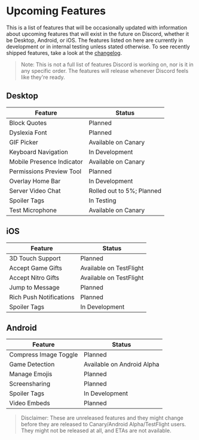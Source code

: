 <!-- TITLE: Upcoming Features -->
<!-- SUBTITLE: A quick summary of Upcoming Features -->

# Upcoming Features
This is a list of features that will be occasionally updated with information about upcoming features that will exist in the future on Discord, whether it be Desktop, Android, or iOS. The features listed on here are currently in development or in internal testing unless stated otherwise. To see recently shipped features, take a look at the [changelog](/changelog).

> Note: This is not a full list of features Discord is working on, nor is it in any specific order. The features will release whenever Discord feels like they're ready.

## Desktop

| Feature |	Status |
|---------|---------|
| Block Quotes | Planned |
| Dyslexia Font | Planned |
| GIF Picker | Available on Canary |
| Keyboard Navigation | In Development |
| Mobile Presence Indicator | Available on Canary |
| Permissions Preview Tool | Planned |
| Overlay Home Bar | In Development |
| Server Video Chat | Rolled out to 5%; Planned |
| Spoiler Tags | In Testing |
| Test Microphone | Available on Canary |

## iOS
| Feature | Status	|
|---------|---------|
| 3D Touch Support | Planned |
| Accept Game Gifts | Available on TestFlight |
| Accept Nitro Gifts | Available on TestFlight |
| Jump to Message | Planned |
| Rich Push Notifications | Planned |
| Spoiler Tags | In Development |

## Android
| Feature | Status |
|---------|--------|
| Compress Image Toggle | Planned |
| Game Detection | Available on Android Alpha |
| Manage Emojis | Planned |
| Screensharing | Planned |
| Spoiler Tags | In Development |
| Video Embeds | Planned |

> Disclaimer: These are unreleased features and they might change before they are released to Canary/Android Alpha/TestFlight users. They might not be released at all, and ETAs are not available.
